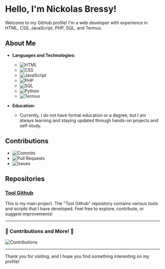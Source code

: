 # Hello, I'm Nickolas Bressy!

Welcome to my GitHub profile! I'm a web developer with experience in HTML, CSS, JavaScript, PHP, SQL, and Termux.

## About Me

- **Languages and Technologies:**
  - ![HTML](https://img.shields.io/badge/-HTML-blue)
  - ![CSS](https://img.shields.io/badge/-CSS-blue)
  - ![JavaScript](https://img.shields.io/badge/-JavaScript-yellow)
  - ![PHP](https://img.shields.io/badge/-PHP-blue)
  - ![SQL](https://img.shields.io/badge/-SQL-blue)
  - ![Python](https://img.shields.io/badge/-Python-blue)
  - ![Termux](https://img.shields.io/badge/-Termux-green)

- **Education:** 
  - Currently, I do not have formal education or a degree, but I am always learning and staying updated through hands-on projects and self-study.

## Contributions

- ![Commits](https://img.shields.io/github/commit-activity/m/NickolasBressy/Tool-Github)
- ![Pull Requests](https://img.shields.io/github/issues-pr/NickolasBressy/Tool-Github)
- ![Issues](https://img.shields.io/github/issues/NickolasBressy/Tool-Github)

## Repositories

### [Tool Github](https://github.com/NickolasBressy/Tool-Github)
This is my main project. The "Tool Github" repository contains various tools and scripts that I have developed. Feel free to explore, contribute, or suggest improvements!

---

### 🚀 Contributions and More! 🚀

![Contributions](https://github-readme-stats.vercel.app/api?username=NickolasBressy&show_icons=true&hide_title=true&count_private=true&hide=prs&theme=default)

---

Thank you for visiting, and I hope you find something interesting on my profile!
